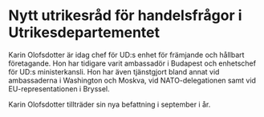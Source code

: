 # Nytt utrikesråd för handelsfrågor i Utrikesdepartementet

Karin Olofsdotter är idag chef för UD:s enhet för främjande och hållbart företagande. Hon har tidigare varit ambassadör i Budapest och enhetschef för UD:s ministerkansli. Hon har även tjänstgjort bland annat vid ambassaderna i Washington och Moskva, vid NATO-delegationen samt vid EU-representationen i Bryssel.

Karin Olofsdotter tillträder sin nya befattning i september i år.
